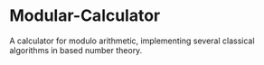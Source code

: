 # Modular-Calculator
A calculator for modulo arithmetic, implementing several classical algorithms in based number theory.
